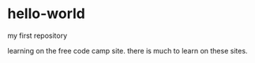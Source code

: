 # hello-world
my first repository

learning on the free code camp site.
there is much to learn on these sites.
